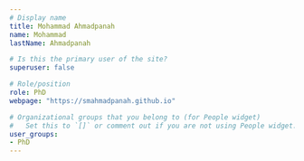 ```yaml
---
# Display name
title: Mohammad Ahmadpanah
name: Mohammad
lastName: Ahmadpanah

# Is this the primary user of the site?
superuser: false

# Role/position
role: PhD
webpage: "https://smahmadpanah.github.io"

# Organizational groups that you belong to (for People widget)
#   Set this to `[]` or comment out if you are not using People widget.
user_groups:
- PhD
---
```

